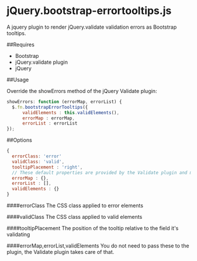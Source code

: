 # jQuery.bootstrap-errortooltips.js
A jquery plugin to render jQuery.validate validation errors as Bootstrap tooltips.

##Requires

- Bootstrap
- jQuery.validate plugin
- jQuery
 
##Usage

Override the showErrors method of the jQuery Validate plugin:

```javascript
showErrors: function (errorMap, errorList) {
  $.fn.bootstrapErrorTooltips({
      validElements : this.validElements(),
      errorMap : errorMap,
      errorList : errorList
});
```

##Options

```javascript
{
  errorClass: 'error'
  validClass: 'valid',
  tooltipPlacement : 'right',
  // These default properties are provided by the Validate plugin and must be passed in
  errorMap : {},
  errorList : [],
  validElements : {}
}
```

####errorClass
The CSS class applied to error elements

####validClass
The CSS class applied to valid elements

####tooltipPlacement
The position of the tooltip relative to the field it's validating

####errorMap,errorList,validElements
You do not need to pass these to the plugin, the Validate plugin takes care of that.
